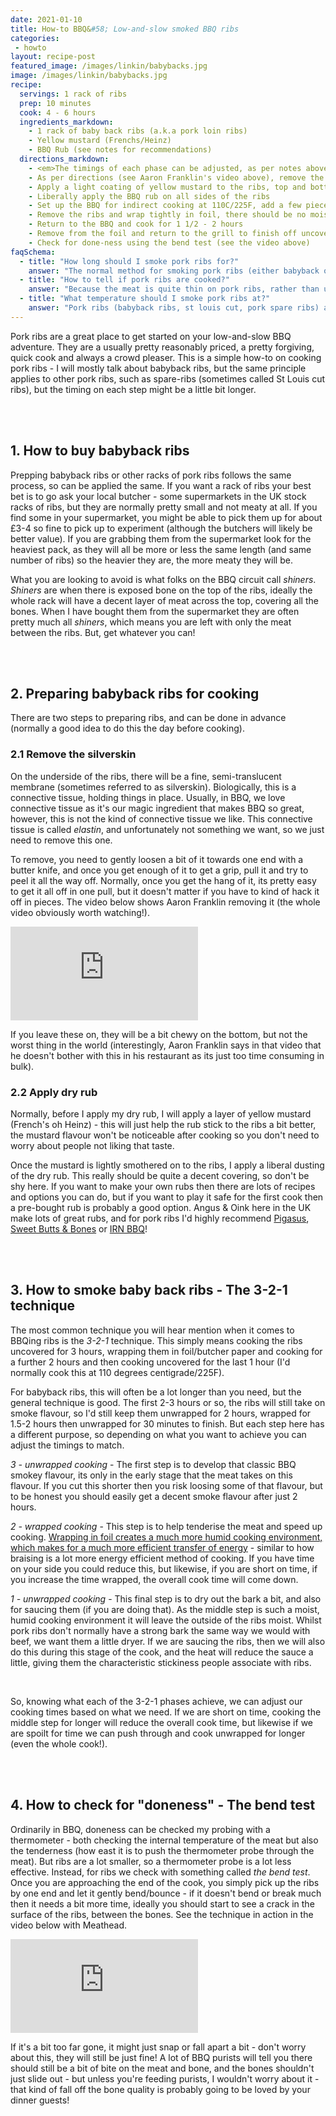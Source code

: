 ```yaml
---
date: 2021-01-10
title: How-to BBQ&#58; Low-and-slow smoked BBQ ribs
categories:
 - howto
layout: recipe-post
featured_image: /images/linkin/babybacks.jpg
image: /images/linkin/babybacks.jpg
recipe:
  servings: 1 rack of ribs
  prep: 10 minutes
  cook: 4 - 6 hours
  ingredients_markdown:
    - 1 rack of baby back ribs (a.k.a pork loin ribs)
    - Yellow mustard (Frenchs/Heinz)
    - BBQ Rub (see notes for recommendations)
  directions_markdown:
    - <em>The timings of each phase can be adjusted, as per notes above. And you should test for doneness when you are unwrapping, it maybe that they are already very tender and cooked at that point.</em>
    - As per directions (see Aaron Franklin's video above), remove the membrane on the back of the ribs with a knife
    - Apply a light coating of yellow mustard to the ribs, top and bottom
    - Liberally apply the BBQ rub on all sides of the ribs
    - Set up the BBQ for indirect cooking at 110C/225F, add a few pieces of wood and smoke the ribs for 1 1/2 - 2 hours
    - Remove the ribs and wrap tightly in foil, there should be no moisture escaping from it (neither steam nor leaks)
    - Return to the BBQ and cook for 1 1/2 - 2 hours
    - Remove from the foil and return to the grill to finish off uncovered. If you want to sauce the ribs, apply some BBQ sauce at this point. The sauce should reduce to a sticky consistency during this stage. Cook for a final 30 minutes
    - Check for done-ness using the bend test (see the video above)
faqSchema:
  - title: "How long should I smoke pork ribs for?"
    answer: "The normal method for smoking pork ribs (either babyback or spare ribs/St Louis cut) is the 3-2-1 method. This is 3 hours smoking, 2 hours wrapped then a final hour unwrapped again, totalling 6 hours. For babyback ribs you can usually reduce the timing on each section and can easily be done in as little as 4 hours, depending on how meaty they are."
  - title: "How to tell if pork ribs are cooked?"
    answer: "Because the meat is quite thin on pork ribs, rather than using an internal temperature probe, doneness is checked by something called the 'bend test' - you gently pick up the ribs at one end and let them bend. If they are done they should gently crack the surface a little."
  - title: "What temperature should I smoke pork ribs at?"
    answer: "Pork ribs (babyback ribs, st louis cut, pork spare ribs) are best cooked low and slow between 110-135C/225-275F."
---
```


Pork ribs are a great place to get started on your low-and-slow BBQ adventure. They are a usually pretty reasonably priced, a pretty forgiving, quick cook and always a crowd pleaser. This is a simple how-to on cooking pork ribs - I will mostly talk about babyback ribs, but the same principle applies to other pork ribs, such as spare-ribs (sometimes called St Louis cut ribs), but the timing on each step might be a little bit longer.

<br>
<br>

## 1. How to buy babyback ribs
Prepping babyback ribs or other racks of pork ribs follows the same process, so can be applied the same. If you want a rack of ribs your best bet is to go ask your local butcher - some supermarkets in the UK stock racks of ribs, but they are normally pretty small and not meaty at all. If you find some in your supermarket, you might be able to pick them up for about £3-4 so fine to pick up to experiment (although the butchers will likely be better value). If you are grabbing them from the supermarket look for the heaviest pack, as they will all be more or less the same length (and same number of ribs) so the heavier they are, the more meaty they will be.

What you are looking to avoid is what folks on the BBQ circuit call _shiners_. _Shiners_ are when there is exposed bone on the top of the ribs, ideally the whole rack will have a decent layer of meat across the top, covering all the bones. When I have bought them from the supermarket they are often pretty much all _shiners_, which means you are left with only the meat between the ribs. But, get whatever you can!

<br>
<br>

## 2. Preparing babyback ribs for cooking
There are two steps to preparing ribs, and can be done in advance (normally a good idea to do this the day before cooking).

### 2.1 Remove the silverskin
On the underside of the ribs, there will be a fine, semi-translucent membrane (sometimes referred to as silverskin). Biologically, this is a connective tissue, holding things in place. Usually, in BBQ, we love connective tissue as it's our magic ingredient that makes BBQ so great, however, this is not the kind of connective tissue we like. This connective tissue is called _elastin_, and unfortunately not something we want, so we just need to remove this one.

To remove, you need to gently loosen a bit of it towards one end with a butter knife, and once you get enough of it to get a grip, pull it and try to peel it all the way off. Normally, once you get the hang of it, its pretty easy to get it all off in one pull, but it doesn't matter if you have to kind of hack it off in pieces. The video below shows Aaron Franklin removing it (the whole video obviously worth watching!).

<div class="youtubecontainer">
  <iframe class="responsive-iframe" src="https://www.youtube.com/embed/0eSFdddaRnk?controls=0&amp;start=364" frameborder="0" allow="accelerometer; autoplay; clipboard-write; encrypted-media; gyroscope; picture-in-picture" allowfullscreen></iframe>
</div>

If you leave these on, they will be a bit chewy on the bottom, but not the worst thing in the world (interestingly, Aaron Franklin says in that video that he doesn't bother with this in his restaurant as its just too time consuming in bulk).

### 2.2 Apply dry rub
Normally, before I apply my dry rub, I will apply a layer of yellow mustard (French's oh Heinz) - this will just help the rub stick to the ribs a bit better, the mustard flavour won't be noticeable after cooking so you don't need to worry about people not liking that taste.

Once the mustard is lightly smothered on to the ribs, I apply a liberal dusting of the dry rub. This really should be quite a decent covering, so don't be shy here. If you want to make your own rubs then there are lots of recipes and options you can do, but if you want to play it safe for the first cook then a pre-bought rub is probably a good option. Angus & Oink here in the UK make lots of great rubs, and for pork ribs I'd highly recommend <a href="https://angusandoink.com/collections/bbq-rubs-injections/products/pigasus?utm_source=robbishfood" target="_blank">Pigasus<a/>, <a href="https://angusandoink.com/collections/bbq-rubs-injections/products/sweet-bones-butts-bbq-rub?utm_source=robbishfood" target="_blank">Sweet Butts & Bones</a> or <a href="https://angusandoink.com/collections/bbq-rubs-injections/products/irn-bru-bbq-rub?utm_source=robbishfood" target="_blank">IRN BBQ</a>!

<br>
<br>

## 3. How to smoke baby back ribs - The 3-2-1 technique
The most common technique you will hear mention when it comes to BBQing ribs is the _3-2-1_ technique. This simply means cooking the ribs uncovered for 3 hours, wrapping them in foil/butcher paper and cooking for a further 2 hours and then cooking uncovered for the last 1 hour (I'd normally cook this at 110 degrees centigrade/225F).

For babyback ribs, this will often be a lot longer than you need, but the general technique is good. The first 2-3 hours or so, the ribs will still take on smoke flavour, so I'd still keep them unwrapped for 2 hours, wrapped for 1.5-2 hours then unwrapped for 30 minutes to finish. But each step here has a different purpose, so depending on what you want to achieve you can adjust the timings to match.

*3 - unwrapped cooking* - The first step is to develop that classic BBQ smokey flavour, its only in the early stage that the meat takes on this flavour. If you cut this shorter then you risk loosing some of that flavour, but to be honest you should easily get a decent smoke flavour after just 2 hours.

*2 - wrapped cooking* - This step is to help tenderise the meat and speed up cooking. <a href="https://www.robbishfood.com/science/2021/01/08/humidity-and-cooking/" target="_blank">Wrapping in foil creates a much more humid cooking environment, which makes for a much more efficient transfer of energy</a> - similar to how braising is a lot more energy efficient method of cooking. If you have time on your side you could reduce this, but likewise, if you are short on time, if you increase the time wrapped, the overall cook time will come down.

*1 - unwrapped cooking* - This final step is to dry out the bark a bit, and also for saucing them (if you are doing that). As the middle step is such a moist, humid cooking environment it will leave the outside of the ribs moist. Whilst pork ribs don't normally have a strong bark the same way we would with beef, we want them a little dryer. If we are saucing the ribs, then we will also do this during this stage of the cook, and the heat will reduce the sauce a little, giving them the characteristic stickiness people associate with ribs.

<br>

So, knowing what each of the 3-2-1 phases achieve, we can adjust our cooking times based on what we need. If we are short on time, cooking the middle step for longer will reduce the overall cook time, but likewise if we are spoilt for time we can push through and cook unwrapped for longer (even the whole cook!).

<br>
<br>

## 4. How to check for "doneness" - The bend test
Ordinarily in BBQ, doneness can be checked my probing with a thermometer - both checking the internal temperature of the meat but also the tenderness (how east it is to push the thermometer probe through the meat). But ribs are a lot smaller, so a thermometer probe is a lot less effective. Instead, for ribs we check with something called _the bend test_. Once you are approaching the end of the cook, you simply pick up the ribs by one end and let it gently bend/bounce - if it doesn't bend or break much then it needs a bit more time, ideally you should start to see a crack in the surface of the ribs, between the bones. See the technique in action in the video below with Meathead.

<div class="youtubecontainer">
  <iframe class="responsive-iframe" src="https://www.youtube.com/embed/5eASN1gUYNA?controls=0&amp;start=207" frameborder="0" allow="accelerometer; autoplay; clipboard-write; encrypted-media; gyroscope; picture-in-picture" allowfullscreen></iframe>
</div>

If it's a bit too far gone, it might just snap or fall apart a bit - don't worry about this, they will still be just fine! A lot of BBQ purists will tell you there should still be a bit of bite on the meat and bone, and the bones shouldn't just slide out - but unless you're feeding purists, I wouldn't worry about it - that kind of fall off the bone quality is probably going to be loved by your dinner guests!

<br>
<br>
